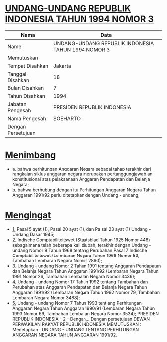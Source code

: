 # [UNDANG-UNDANG REPUBLIK INDONESIA TAHUN 1994 NOMOR 3](http://example.org/legal/document/uu/1994/3)

| Nama | Data |
| ------ | ----- |
|Name|UNDANG-UNDANG REPUBLIK INDONESIA TAHUN 1994 NOMOR 3|
|Memutuskan||
|Tempat Disahkan|Jakarta|
|Tanggal Disahkan|18|
|Bulan Disahkan|7|
|Tahun Disahkan|1994|
|Jabatan Pengesah|PRESIDEN REPUBLIK INDONESIA|
|Nama Pengesah|SOEHARTO|
|Dengan Persetujuan||
# [Menimbang](http://example.org/legal/document/uu/1994/3/menimbang)

* [a.](http://example.org/legal/document/uu/1994/3/menimbang/point/a) bahwa perhitungan Anggaran Negara sebagai tahap terakhir dari rangkaian siklus anggaran negara merupakan pertanggungjawab an konstitusional atas pelaksanaan Anggaran Pendapatan dan Belanja Negara;
* [b.](http://example.org/legal/document/uu/1994/3/menimbang/point/b) bahwa berhubung dengan itu Perhitungan Anggaran Negara Tahun Anggaran 1991/92 perlu ditetapkan dengan Undang - undang;
# [Mengingat](http://example.org/legal/document/uu/1994/3/mengingat)

* [1.](http://example.org/legal/document/uu/1994/3/mengingat/point/0001) Pasal 5 ayat (1), Pasal 20 ayat (1), dan Pa sal 23 ayat (1) Undang - Undang Dasar 1945;
* [2.](http://example.org/legal/document/uu/1994/3/mengingat/point/0002) Indische Comptabiliteitswet (Staatsblad Tahun 1925 Nomor 448) sebagaimana telah beberapa kali diubah, terakhir dengan Undang - undang Nomor 9 Tahun 1968 tentang Perubahan Pasal 7 Indische Comptabiliteitswet (Le mbaran Negara Tahun 1968 Nomor 53, Tambahan Lembaran Negara Nomor 2860);
* [3.](http://example.org/legal/document/uu/1994/3/mengingat/point/0003) Undang - undang Nomor 2 Tahun 1991 tentang Anggaran Pendapatan dan Belanja Negara Tahun Anggaran 1991/92 (Lembaran Negara Tahun 1991 Nomor 26, Tambahan Lembaran Negara Nomor 3436);
* [4.](http://example.org/legal/document/uu/1994/3/mengingat/point/0004) Undang - undang Nomor 17 Tahun 1992 tentang Tambahan dan Perubahan atas Anggaran Pendapatan dan Belanja Negara Tahun Anggaran 1991/92 (Lembaran Negara Tahun 1992 Nomor 79, Tambahan Lembaran Negara Nomor 3488);
* [5.](http://example.org/legal/document/uu/1994/3/mengingat/point/0005) Undang - undang Nomor 7 Tahun 1993 tent ang Perhitungan Anggaran Negara Tahun Anggaran 1990/91 (Lembaran Negara Tahun 1993 Nomor 69, Tambahan Lembaran Negara Nomor 3534); PRESIDEN REPUBLIK INDONESIA - 2 - Dengan... Dengan persetujuan DEWAN PERWAKILAN RAKYAT REPUBLIK INDONESIA MEMUTUSKAN : Menetapkan : UNDANG - UNDANG TENTANG PERHITUNGAN ANGGARAN NEGARA TAHUN ANGGARAN 1991/92.